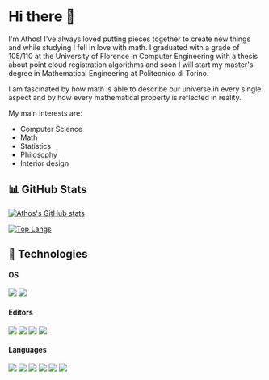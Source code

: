 # Hi there 👋
I'm Athos! I've always loved putting pieces together to create new things and while studying I fell in love with math. I graduated with a grade of 105/110 at the University of Florence in Computer Engineering with a thesis about point cloud registration algorithms and soon I will start my master's degree in Mathematical Engineering at Politecnico di Torino.

I am fascinated by how math is able to describe our universe in every single aspect and by how every mathematical property is reflected in reality.

My main interests are:
  * Computer Science
  * Math
  * Statistics
  * Philosophy
  * Interior design

## 📊 GitHub Stats
[![Athos's GitHub stats](https://github-readme-stats.vercel.app/api?username=athos-innocenti&hide=prs&count_private=true&hide_border=true&show_icons=true&theme=dark)](https://github.com/anuraghazra/github-readme-stats)

[![Top Langs](https://github-readme-stats.vercel.app/api/top-langs/?username=athos-innocenti&theme=dark&layout=compact&hide_border=true&text_color=0CFE18&hide=php,scss,html,css,cmake,Makefile,Jupyter%20Notebook,Shell&langs_count=6)](https://github.com/anuraghazra/github-readme-stats)

## 🔧 Technologies
#### OS
![](https://img.shields.io/static/v1?label=OS&message=Windows&color=78FE96&style=flat&logo=windows&logoColor=white)
![](https://img.shields.io/static/v1?label=OS&message=MacOS&color=78FE96&style=flat&logo=macos&logoColor=white)
  
#### Editors
![](https://img.shields.io/static/v1?label=Code&message=PyCharm&color=78FE96&style=flat&logo=pycharm&logoColor=white)
![](https://img.shields.io/static/v1?label=Code&message=CLion&color=78FE96&style=flat&logo=clion&logoColor=white)
![](https://img.shields.io/static/v1?label=Code&message=IntelliJ+Idea&color=78FE96&style=flat&logo=intellijidea&logoColor=white)
![](https://img.shields.io/static/v1?label=Code&message=Anaconda&color=78FE96&style=flat&logo=anaconda&logoColor=white)

#### Languages
![](https://img.shields.io/static/v1?label=Code&message=C&color=78FE96&style=flat&logo=c&logoColor=white)
![](https://img.shields.io/static/v1?label=Code&message=C%2b%2b&color=78FE96&style=flat&logo=c%2b%2b&logoColor=white)
![](https://img.shields.io/static/v1?label=Code&message=Python&color=78FE96&style=flat&logo=python&logoColor=white)
![](https://img.shields.io/static/v1?label=Code&message=Java&color=78FE96&style=flat&logo=java&logoColor=white)
![](https://img.shields.io/static/v1?label=Code&message=LaTeX&color=78FE96&style=flat&logo=latex&logoColor=white)
![](https://img.shields.io/static/v1?label=Code&message=MATLAB&color=78FE96&style=flat&logo=matlab&logoColor=white)
